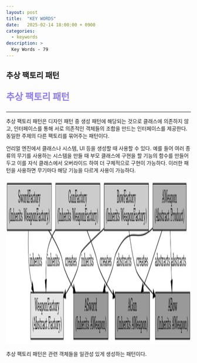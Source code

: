 ```yaml
---
layout: post
title:  "KEY WORDS"
date:   2025-02-14 18:00:00 + 0900
categories:
  - keywords
description: >
  Key Words - 79
---
```

## 추상 팩토리 패턴

<p style = "color:#8f7cee; font-size:25px; font-weight:bold">
추상 팩토리 패턴
</p>

---

추상 팩토리 패턴은 디자인 패턴 중 생성 패턴에 해당되는 것으로 클래스에 의존하지 않고, 인터페이스를 통해 서로 의존적인 객체들의 조합을 만드는 인터페이스를 제공한다. 동일한 주제의 다른 팩토리를 묶어주는 패턴이다.

언리얼 엔진에서 클래스나 시스템, UI 등을 생성할 때 사용할 수 있다.
예를 들어 여러 종류의 무기를 사용하는 시스템을 만들 때 부모 클래스에 구현을 할 기능의 함수를 만들어두고 이를 자식 클래스에서 오버라이드 하여 더 구체적으로 구현이 가능하다. 이러한 패턴을 사용하면 무기마다 해당 기능을 다르게 사용이 가능하다.

<img src = "../../assets/img/keywords/IMG_k80_1.png" width = "1800" height = "450">

<br/>

추상 팩토리 패턴은 관련 객체들을 일관성 있게 생성하는 패턴이다.